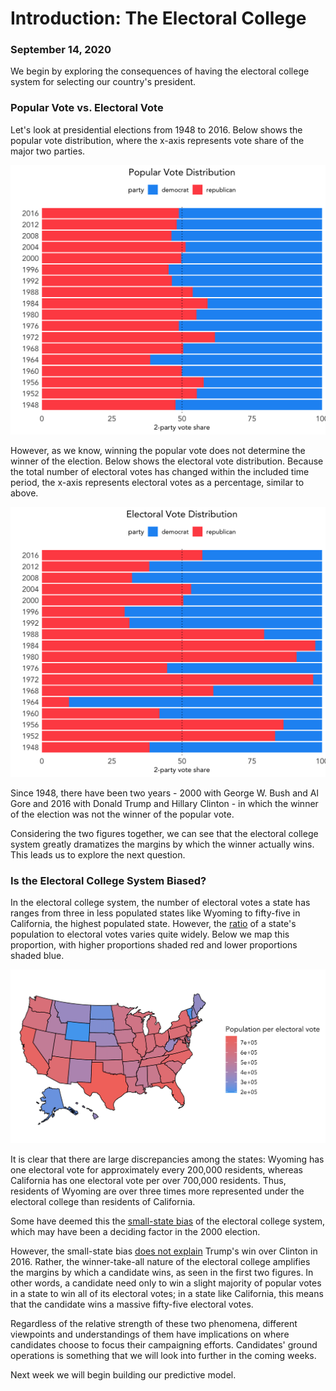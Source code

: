 # Introduction: The Electoral College
### September 14, 2020

We begin by exploring the consequences of having the electoral college system for selecting our country's president.

### Popular Vote vs. Electoral Vote

Let's look at presidential elections from 1948 to 2016. Below shows the popular vote distribution, where the x-axis represents vote share of the major two parties.


![Popular Vote](../figures/popularvote_1948-2016.png)


However, as we know, winning the popular vote does not determine the winner of the election. Below shows the electoral vote distribution. Because the total number of electoral votes has changed within the included time period, the x-axis represents electoral votes as a percentage, similar to above.


![Electoral Vote](../figures/electoralvote_1948-2016.png)


Since 1948, there have been two years - 2000 with George W. Bush and Al Gore and 2016 with Donald Trump and Hillary Clinton - in which the winner of the election was not the winner of the popular vote.

Considering the two figures together, we can see that the electoral college system greatly dramatizes the margins by which the winner actually wins. This leads us to explore the next question.

### Is the Electoral College System Biased?

In the electoral college system, the number of electoral votes a state has ranges from three in less populated states like Wyoming to fifty-five in California, the highest populated state. However, the [ratio](https://en.wikipedia.org/wiki/List_of_states_and_territories_of_the_United_States_by_population#cite_note-8) of a state's population to electoral votes varies quite widely. Below we map this proportion, with higher proportions shaded red and lower proportions shaded blue.


![Population to Electoral Vote](../figures/population_to_electoralvote1.png)


It is clear that there are large discrepancies among the states: Wyoming has one electoral vote for approximately every 200,000 residents, whereas California has one electoral vote per over 700,000 residents. Thus, residents of Wyoming are over three times more represented under the electoral college than residents of California.

Some have deemed this the [small-state bias](https://www.washingtonpost.com/graphics/politics/how-fair-is-the-electoral-college/) of the electoral college system, which may have been a deciding factor in the 2000 election. 

However, the small-state bias [does not explain](https://www.nytimes.com/2019/03/22/upshot/electoral-college-votes-states.html) Trump's win over Clinton in 2016. Rather, the winner-take-all nature of the electoral college amplifies the margins by which a candidate wins, as seen in the first two figures. In other words, a candidate need only to win a slight majority of popular votes in a state to win all of its electoral votes; in a state like California, this means that the candidate wins a massive fifty-five electoral votes.

Regardless of the relative strength of these two phenomena, different viewpoints and understandings of them have implications on where candidates choose to focus their campaigning efforts. Candidates' ground operations is something that we will look into further in the coming weeks.

Next week we will begin building our predictive model.
